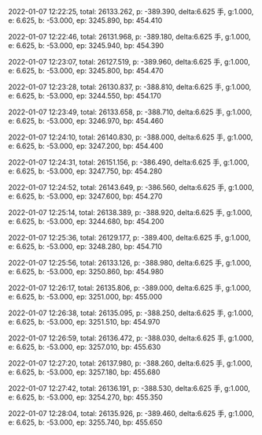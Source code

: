 2022-01-07 12:22:25, total: 26133.262, p: -389.390, delta:6.625 手, g:1.000, e: 6.625, b: -53.000, ep: 3245.890, bp: 454.410

2022-01-07 12:22:46, total: 26131.968, p: -389.180, delta:6.625 手, g:1.000, e: 6.625, b: -53.000, ep: 3245.940, bp: 454.390

2022-01-07 12:23:07, total: 26127.519, p: -389.960, delta:6.625 手, g:1.000, e: 6.625, b: -53.000, ep: 3245.800, bp: 454.470

2022-01-07 12:23:28, total: 26130.837, p: -388.810, delta:6.625 手, g:1.000, e: 6.625, b: -53.000, ep: 3244.550, bp: 454.170

2022-01-07 12:23:49, total: 26133.658, p: -388.710, delta:6.625 手, g:1.000, e: 6.625, b: -53.000, ep: 3246.970, bp: 454.460

2022-01-07 12:24:10, total: 26140.830, p: -388.000, delta:6.625 手, g:1.000, e: 6.625, b: -53.000, ep: 3247.200, bp: 454.400

2022-01-07 12:24:31, total: 26151.156, p: -386.490, delta:6.625 手, g:1.000, e: 6.625, b: -53.000, ep: 3247.750, bp: 454.280

2022-01-07 12:24:52, total: 26143.649, p: -386.560, delta:6.625 手, g:1.000, e: 6.625, b: -53.000, ep: 3247.600, bp: 454.270

2022-01-07 12:25:14, total: 26138.389, p: -388.920, delta:6.625 手, g:1.000, e: 6.625, b: -53.000, ep: 3244.680, bp: 454.200

2022-01-07 12:25:36, total: 26129.177, p: -389.400, delta:6.625 手, g:1.000, e: 6.625, b: -53.000, ep: 3248.280, bp: 454.710

2022-01-07 12:25:56, total: 26133.126, p: -388.980, delta:6.625 手, g:1.000, e: 6.625, b: -53.000, ep: 3250.860, bp: 454.980

2022-01-07 12:26:17, total: 26135.806, p: -389.000, delta:6.625 手, g:1.000, e: 6.625, b: -53.000, ep: 3251.000, bp: 455.000

2022-01-07 12:26:38, total: 26135.095, p: -388.250, delta:6.625 手, g:1.000, e: 6.625, b: -53.000, ep: 3251.510, bp: 454.970

2022-01-07 12:26:59, total: 26136.472, p: -388.030, delta:6.625 手, g:1.000, e: 6.625, b: -53.000, ep: 3257.010, bp: 455.630

2022-01-07 12:27:20, total: 26137.980, p: -388.260, delta:6.625 手, g:1.000, e: 6.625, b: -53.000, ep: 3257.180, bp: 455.680

2022-01-07 12:27:42, total: 26136.191, p: -388.530, delta:6.625 手, g:1.000, e: 6.625, b: -53.000, ep: 3254.270, bp: 455.350

2022-01-07 12:28:04, total: 26135.926, p: -389.460, delta:6.625 手, g:1.000, e: 6.625, b: -53.000, ep: 3255.740, bp: 455.650